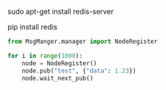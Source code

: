 sudo apt-get install redis-server

pip install redis


```python
from MsgManger.manager import NodeRegister

for i in range(1000):
    node = NodeRegister()
    node.pub("test", {"data": 1.23})
    node.wait_next_pub()